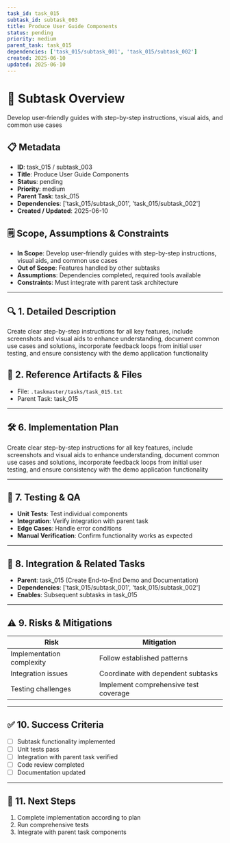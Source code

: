 ```yaml
---
task_id: task_015
subtask_id: subtask_003
title: Produce User Guide Components
status: pending
priority: medium
parent_task: task_015
dependencies: ['task_015/subtask_001', 'task_015/subtask_002']
created: 2025-06-10
updated: 2025-06-10
---
```


# 🎯 Subtask Overview
Develop user-friendly guides with step-by-step instructions, visual aids, and common use cases

## 📋 Metadata
- **ID**: task_015 / subtask_003
- **Title**: Produce User Guide Components
- **Status**: pending
- **Priority**: medium
- **Parent Task**: task_015
- **Dependencies**: ['task_015/subtask_001', 'task_015/subtask_002']
- **Created / Updated**: 2025-06-10

## 🗒️ Scope, Assumptions & Constraints
- **In Scope**: Develop user-friendly guides with step-by-step instructions, visual aids, and common use cases
- **Out of Scope**: Features handled by other subtasks
- **Assumptions**: Dependencies completed, required tools available
- **Constraints**: Must integrate with parent task architecture

---

## 🔍 1. Detailed Description
Create clear step-by-step instructions for all key features, include screenshots and visual aids to enhance understanding, document common use cases and solutions, incorporate feedback loops from initial user testing, and ensure consistency with the demo application functionality

## 📁 2. Reference Artifacts & Files
- File: `.taskmaster/tasks/task_015.txt`
- Parent Task: task_015

---

## 🛠️ 6. Implementation Plan
Create clear step-by-step instructions for all key features, include screenshots and visual aids to enhance understanding, document common use cases and solutions, incorporate feedback loops from initial user testing, and ensure consistency with the demo application functionality

---

## 🧪 7. Testing & QA
- **Unit Tests**: Test individual components
- **Integration**: Verify integration with parent task
- **Edge Cases**: Handle error conditions
- **Manual Verification**: Confirm functionality works as expected

---

## 🔗 8. Integration & Related Tasks
- **Parent**: task_015 (Create End-to-End Demo and Documentation)
- **Dependencies**: ['task_015/subtask_001', 'task_015/subtask_002']
- **Enables**: Subsequent subtasks in task_015

---

## ⚠️ 9. Risks & Mitigations
| Risk | Mitigation |
|------|------------|
| Implementation complexity | Follow established patterns |
| Integration issues | Coordinate with dependent subtasks |
| Testing challenges | Implement comprehensive test coverage |

---

## ✅ 10. Success Criteria
- [ ] Subtask functionality implemented
- [ ] Unit tests pass
- [ ] Integration with parent task verified
- [ ] Code review completed
- [ ] Documentation updated

---

## 🚀 11. Next Steps
1. Complete implementation according to plan
2. Run comprehensive tests
3. Integrate with parent task components
